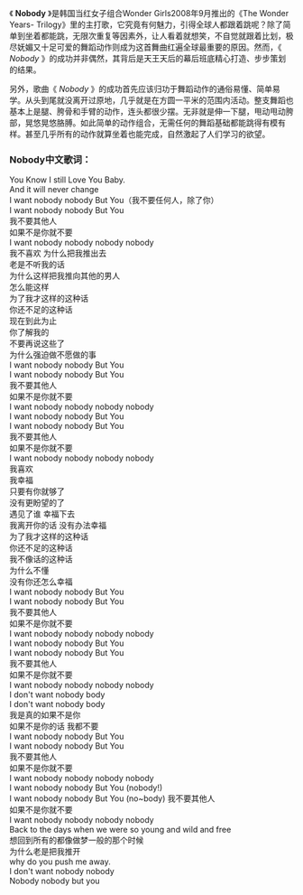 

《 **Nobody** 》是韩国当红女子组合Wonder Girls2008年9月推出的《The Wonder Years-
Trilogy》里的主打歌，它究竟有何魅力，引得全球人都跟着跳呢？除了简单到坐着都能跳，无限次重复等因素外，让人看着就想笑，不自觉就跟着比划，极尽妩媚又十足可爱的舞蹈动作则成为这首舞曲红遍全球最重要的原因。然而，《
_Nobody_ 》的成功并非偶然，其背后是天王天后的幕后班底精心打造、步步策划的结果。

另外，歌曲《 _Nobody_
》的成功首先应该归功于舞蹈动作的通俗易懂、简单易学。从头到尾就没离开过原地，几乎就是在方圆一平米的范围内活动。整支舞蹈也基本上是腿、胯骨和手臂的动作，连头都很少摆。无非就是伸一下腿，甩动甩动胯部，晃悠晃悠胳膊。如此简单的动作组合，无需任何的舞蹈基础都能跳得有模有样。甚至几乎所有的动作就算坐着也能完成，自然激起了人们学习的欲望。

### Nobody中文歌词：

You Know I still Love You Baby.  
And it will never change  
I want nobody nobody But You（我不要任何人，除了你）  
I want nobody nobody But You  
我不要其他人  
如果不是你就不要  
I want nobody nobody nobody nobody  
我不喜欢 为什么把我推出去  
老是不听我的话  
为什么这样把我推向其他的男人  
怎么能这样  
为了我才这样的这种话  
你还不足的这种话  
现在到此为止  
你了解我的  
不要再说这些了  
为什么强迫做不愿做的事  
I want nobody nobody But You  
I want nobody nobody But You  
我不要其他人  
如果不是你就不要  
I want nobody nobody nobody nobody  
I want nobody nobody But You  
I want nobody nobody But You  
我不要其他人  
如果不是你就不要  
I want nobody nobody nobody nobody  
我喜欢  
我幸福  
只要有你就够了  
没有更盼望的了  
遇见了谁 幸福下去  
我离开你的话 没有办法幸福  
为了我才这样的这种话  
你还不足的这种话  
我不像话的这种话  
为什么不懂  
没有你还怎么幸福  
I want nobody nobody But You  
I want nobody nobody But You  
我不要其他人  
如果不是你就不要  
I want nobody nobody nobody nobody  
I want nobody nobody But You  
I want nobody nobody But You  
我不要其他人  
如果不是你就不要  
I want nobody nobody nobody nobody  
I don't want nobody body  
I don't want nobody body  
我是真的如果不是你  
如果不是你的话 我都不要  
I want nobody nobody But You  
I want nobody nobody But You  
我不要其他人  
如果不是你就不要  
I want nobody nobody nobody nobody  
I want nobody nobody But You (nobody!)  
I want nobody nobody But You (no~body) 我不要其他人  
如果不是你就不要  
I want nobody nobody nobody nobody  
Back to the days when we were so young and wild and free  
想回到所有的都像做梦一般的那个时候  
为什么老是把我推开  
why do you push me away.  
I don't want nobody nobody  
Nobody nobody but you

